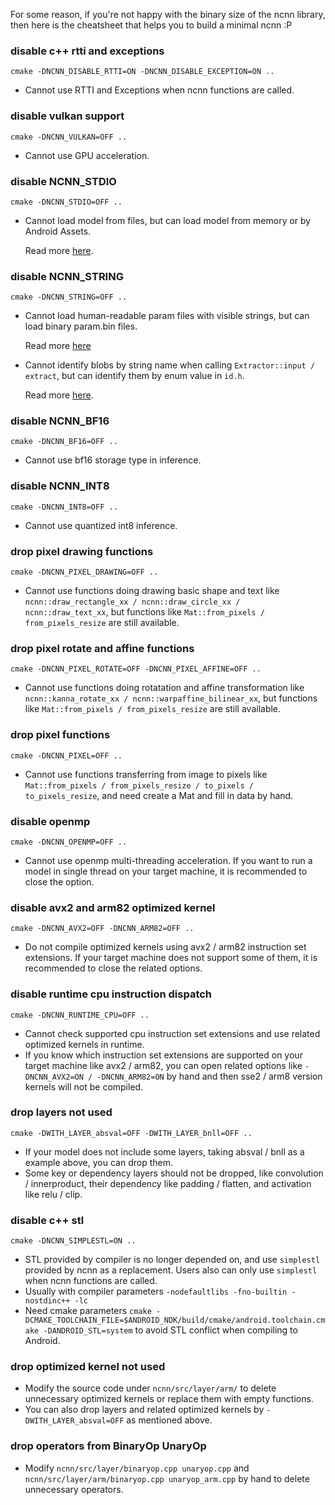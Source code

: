 For some reason, if you're not happy with the binary size of the ncnn library, then here is the cheatsheet that helps you to build a minimal ncnn :P

### disable c++ rtti and exceptions

```
cmake -DNCNN_DISABLE_RTTI=ON -DNCNN_DISABLE_EXCEPTION=ON ..
```
* Cannot use RTTI and Exceptions when ncnn functions are called.

### disable vulkan support

```
cmake -DNCNN_VULKAN=OFF ..
```

* Cannot use GPU acceleration.

### disable NCNN_STDIO

```
cmake -DNCNN_STDIO=OFF ..
```

* Cannot load model from files, but can load model from memory or by Android Assets.

    Read more [here](https://github.com/Tencent/ncnn/blob/master/docs/how-to-use-and-FAQ/use-ncnn-with-alexnet.md#load-model).

### disable NCNN_STRING

```
cmake -DNCNN_STRING=OFF ..
```

* Cannot load human-readable param files with visible strings, but can load binary param.bin files.

    Read more [here](https://github.com/Tencent/ncnn/blob/master/docs/how-to-use-and-FAQ/use-ncnn-with-alexnet.md#strip-visible-string)

* Cannot identify blobs by string name when calling `Extractor::input / extract`, but can identify them by enum value in `id.h`.

    Read more [here](https://github.com/Tencent/ncnn/blob/master/docs/how-to-use-and-FAQ/use-ncnn-with-alexnet.md#input-and-output).

### disable NCNN_BF16

```
cmake -DNCNN_BF16=OFF ..
```

* Cannot use bf16 storage type in inference.


### disable NCNN_INT8

```
cmake -DNCNN_INT8=OFF ..
```

* Cannot use quantized int8 inference.


### drop pixel drawing functions

```
cmake -DNCNN_PIXEL_DRAWING=OFF ..
```

* Cannot use functions doing drawing basic shape and text like `ncnn::draw_rectangle_xx / ncnn::draw_circle_xx / ncnn::draw_text_xx`, but functions like `Mat::from_pixels / from_pixels_resize` are still available.


### drop pixel rotate and affine functions

```
cmake -DNCNN_PIXEL_ROTATE=OFF -DNCNN_PIXEL_AFFINE=OFF ..
```

* Cannot use functions doing rotatation and affine transformation like `ncnn::kanna_rotate_xx / ncnn::warpaffine_bilinear_xx`, but functions like `Mat::from_pixels / from_pixels_resize` are still available. 

### drop pixel functions

```
cmake -DNCNN_PIXEL=OFF ..
```

* Cannot use functions transferring from image to pixels like `Mat::from_pixels / from_pixels_resize / to_pixels / to_pixels_resize`, and need create a Mat and fill in data by hand.

### disable openmp

```
cmake -DNCNN_OPENMP=OFF ..
```

* Cannot use openmp multi-threading acceleration. If you want to run a model in single thread on your target machine, it is recommended to close the option.

### disable avx2 and arm82 optimized kernel

```
cmake -DNCNN_AVX2=OFF -DNCNN_ARM82=OFF ..
```

* Do not compile optimized kernels using avx2 / arm82 instruction set extensions. If your target machine does not support some of them, it is recommended to close the related options.

### disable runtime cpu instruction dispatch

```
cmake -DNCNN_RUNTIME_CPU=OFF ..
```

* Cannot check supported cpu instruction set extensions and use related optimized kernels in runtime.
* If you know which instruction set extensions are supported on your target machine like avx2 / arm82, you can open related options like `-DNCNN_AVX2=ON / -DNCNN_ARM82=ON` by hand and then sse2 / arm8 version kernels will not be compiled.

### drop layers not used

```
cmake -DWITH_LAYER_absval=OFF -DWITH_LAYER_bnll=OFF ..
```

* If your model does not include some layers, taking absval / bnll as a example above, you can drop them.
* Some key or dependency layers should not be dropped, like convolution / innerproduct, their dependency like padding / flatten, and activation like relu / clip.

### disable c++ stl

```
cmake -DNCNN_SIMPLESTL=ON ..
```

* STL provided by compiler is no longer depended on, and use `simplestl` provided by ncnn as a replacement. Users also can only use `simplestl` when ncnn functions are called.
* Usually with compiler parameters `-nodefaultlibs -fno-builtin -nostdinc++ -lc`
* Need cmake parameters `cmake -DCMAKE_TOOLCHAIN_FILE=$ANDROID_NDK/build/cmake/android.toolchain.cmake -DANDROID_STL=system` to avoid STL conflict when compiling to Android.

### drop optimized kernel not used

* Modify the source code under `ncnn/src/layer/arm/` to delete unnecessary optimized kernels or replace them with empty functions.
* You can also drop layers and related optimized kernels by `-DWITH_LAYER_absval=OFF` as mentioned above.

### drop operators from BinaryOp UnaryOp

* Modify `ncnn/src/layer/binaryop.cpp unaryop.cpp` and `ncnn/src/layer/arm/binaryop.cpp unaryop_arm.cpp` by hand to delete unnecessary operators.
